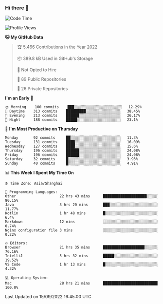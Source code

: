 ### Hi there 👋

<!--
**qbosen/qbosen** is a ✨ _special_ ✨ repository because its `README.md` (this file) appears on your GitHub profile.

Here are some ideas to get you started:

- 🔭 I’m currently working on ...
- 🌱 I’m currently learning ...
- 👯 I’m looking to collaborate on ...
- 🤔 I’m looking for help with ...
- 💬 Ask me about ...
- 📫 How to reach me: ...
- 😄 Pronouns: ...
- ⚡ Fun fact: ...
-->

<!--START_SECTION:waka-->
![Code Time](http://img.shields.io/badge/Code%20Time-959%20hrs%2036%20mins-blue)

![Profile Views](http://img.shields.io/badge/Profile%20Views-10-blue)

**🐱 My GitHub Data** 

> 🏆 5,466 Contributions in the Year 2022
 > 
> 📦 389.8 kB Used in GitHub's Storage 
 > 
> 🚫 Not Opted to Hire
 > 
> 📜 89 Public Repositories 
 > 
> 🔑 26 Private Repositories  
 > 
**I'm an Early 🐤** 

```text
🌞 Morning    100 commits    ███░░░░░░░░░░░░░░░░░░░░░░   12.29% 
🌆 Daytime    313 commits    █████████░░░░░░░░░░░░░░░░   38.45% 
🌃 Evening    213 commits    ██████░░░░░░░░░░░░░░░░░░░   26.17% 
🌙 Night      188 commits    █████░░░░░░░░░░░░░░░░░░░░   23.1%

```
📅 **I'm Most Productive on Thursday** 

```text
Monday       92 commits     ██░░░░░░░░░░░░░░░░░░░░░░░   11.3% 
Tuesday      131 commits    ████░░░░░░░░░░░░░░░░░░░░░   16.09% 
Wednesday    127 commits    ████░░░░░░░░░░░░░░░░░░░░░   15.6% 
Thursday     196 commits    ██████░░░░░░░░░░░░░░░░░░░   24.08% 
Friday       196 commits    ██████░░░░░░░░░░░░░░░░░░░   24.08% 
Saturday     32 commits     █░░░░░░░░░░░░░░░░░░░░░░░░   3.93% 
Sunday       40 commits     █░░░░░░░░░░░░░░░░░░░░░░░░   4.91%

```


📊 **This Week I Spent My Time On** 

```text
⌚︎ Time Zone: Asia/Shanghai

💬 Programming Languages: 
Other                    22 hrs 43 mins      ████████████████████░░░░░   80.15% 
Java                     3 hrs 20 mins       ███░░░░░░░░░░░░░░░░░░░░░░   11.77% 
Kotlin                   1 hr 48 mins        █░░░░░░░░░░░░░░░░░░░░░░░░   6.4% 
Markdown                 12 mins             ░░░░░░░░░░░░░░░░░░░░░░░░░   0.74% 
Nginx configuration file 3 mins              ░░░░░░░░░░░░░░░░░░░░░░░░░   0.22%

🔥 Editors: 
Browser                  21 hrs 35 mins      ███████████████████░░░░░░   76.16% 
IntelliJ                 5 hrs 32 mins       █████░░░░░░░░░░░░░░░░░░░░   19.52% 
VS Code                  1 hr 13 mins        █░░░░░░░░░░░░░░░░░░░░░░░░   4.32%

💻 Operating System: 
Mac                      28 hrs 21 mins      █████████████████████████   100.0%

```


 Last Updated on 15/09/2022 16:45:00 UTC
<!--END_SECTION:waka-->

